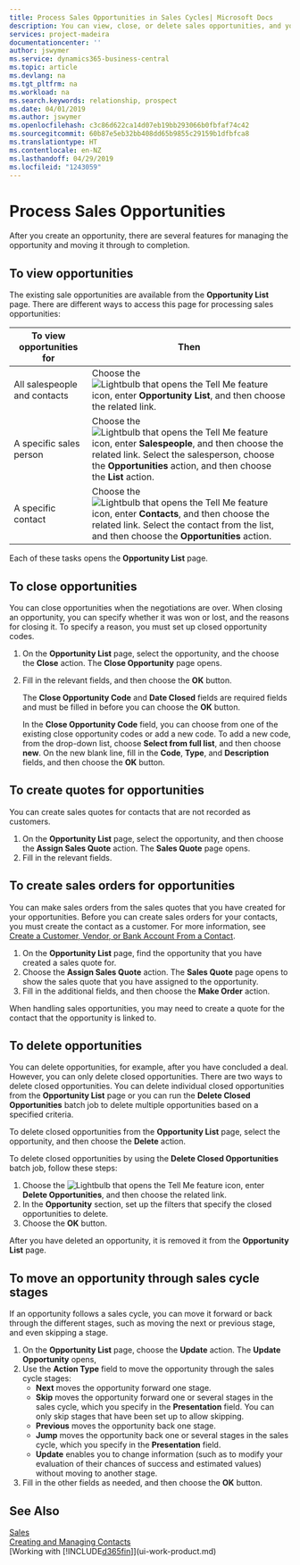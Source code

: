 ```yaml
---
title: Process Sales Opportunities in Sales Cycles| Microsoft Docs
description: You can view, close, or delete sales opportunities, and you can also create quotes and sales orders for opportunities, and move an opportunity through the stages of a sales cycle.
services: project-madeira
documentationcenter: ''
author: jswymer
ms.service: dynamics365-business-central
ms.topic: article
ms.devlang: na
ms.tgt_pltfrm: na
ms.workload: na
ms.search.keywords: relationship, prospect
ms.date: 04/01/2019
ms.author: jswymer
ms.openlocfilehash: c3c86d622ca14d07eb19bb293066b0fbfaf74c42
ms.sourcegitcommit: 60b87e5eb32bb408dd65b9855c29159b1dfbfca8
ms.translationtype: HT
ms.contentlocale: en-NZ
ms.lasthandoff: 04/29/2019
ms.locfileid: "1243059"
---
```

# <a name="process-sales-opportunities"></a>Process Sales Opportunities
After you create an opportunity, there are several features for managing the opportunity and moving it through to completion.

## <a name="to-view-opportunities"></a>To view opportunities
The existing sale opportunities are available from the **Opportunity List** page. There are different ways to access this page for processing sales opportunities:

| To view opportunities for | Then |
| --- | --- |
| All salespeople and contacts |Choose the ![Lightbulb that opens the Tell Me feature](media/ui-search/search_small.png "Tell me what you want to do") icon, enter **Opportunity List**, and then choose the related link. |
| A specific sales person |Choose the ![Lightbulb that opens the Tell Me feature](media/ui-search/search_small.png "Tell me what you want to do") icon, enter **Salespeople**, and then choose the related link. Select the salesperson, choose the **Opportunities** action, and then choose the **List** action. |
| A specific contact |Choose the ![Lightbulb that opens the Tell Me feature](media/ui-search/search_small.png "Tell me what you want to do") icon, enter **Contacts**, and then choose the related link. Select the contact from the list, and then choose the **Opportunities** action. |

Each of these tasks opens the **Opportunity List** page.

## <a name="to-close-opportunities"></a>To close opportunities
You can close opportunities when the negotiations are over. When closing an opportunity, you can specify whether it was won or lost, and the reasons for closing it. To specify a reason, you must set up closed opportunity codes.

1. On the **Opportunity List** page, select the opportunity, and the choose the **Close** action. The **Close Opportunity** page opens.
2. Fill in the relevant fields, and then choose the **OK** button.

   The **Close Opportunity Code** and **Date Closed** fields are required fields and must be filled in before you can choose the **OK** button.

   In the **Close Opportunity Code** field, you can choose from one of the existing close opportunity codes or add a new code. To add a new code, from the drop-down list, choose **Select from full list**, and then choose **new**. On the new blank line, fill in the **Code**, **Type**, and **Description** fields, and then choose the **OK** button.

## <a name="to-create-quotes-for-opportunities"></a>To create quotes for opportunities
You can create sales quotes for contacts that are not recorded as customers.

1. On the **Opportunity List** page, select the opportunity, and then choose the **Assign Sales Quote** action. The **Sales Quote** page opens.
2. Fill in the relevant fields.

## <a name="to-create-sales-orders-for-opportunities"></a>To create sales orders for opportunities
You can make sales orders from the sales quotes that you have created for your opportunities. Before you can create sales orders for your contacts, you must create the contact as a customer. For more information, see [Create a Customer, Vendor, or Bank Account From a Contact](marketing-how-create-contacts-new-customers-vendors-bank-accounts.md).

1. On the **Opportunity List** page, find the opportunity that you have created a sales quote for.
2. Choose the **Assign Sales Quote** action. The **Sales Quote** page opens to show the sales quote that you have assigned to the opportunity.
3. Fill in the additional fields, and then choose the **Make Order** action.

When handling sales opportunities, you may need to create a quote for the contact that the opportunity is linked to.

## <a name="to-delete-opportunities"></a>To delete opportunities
You can delete opportunities, for example, after you have concluded a deal. However, you can only delete closed opportunities. There are two ways to delete closed opportunities. You can delete individual closed opportunities from the **Opportunity List** page or you can run the **Delete Closed Opportunities** batch job to delete multiple opportunities based on a specified criteria.

To delete closed opportunities from the **Opportunity List** page, select the opportunity, and then choose the **Delete** action.

To delete closed opportunities by using the **Delete Closed Opportunities** batch job, follow these steps:

1. Choose the ![Lightbulb that opens the Tell Me feature](media/ui-search/search_small.png "Tell me what you want to do") icon, enter **Delete Opportunities**, and then choose the related link.
2. In the **Opportunity** section, set up the filters that specify the closed opportunities to delete.
3. Choose the **OK** button.

After you have deleted an opportunity, it is removed it from the **Opportunity List** page.

## <a name="to-move-an-opportunity-through-sales-cycle-stages"></a>To move an opportunity through sales cycle stages
If an opportunity follows a sales cycle, you can move it forward or back through the different stages, such as moving the next or previous stage, and even skipping a stage.

1. On the **Opportunity List** page, choose the **Update** action. The **Update Opportunity** opens,
2. Use the **Action Type** field to move the opportunity through the sales cycle stages:
   * **Next** moves the opportunity forward one stage.
   * **Skip** moves the opportunity forward one or several stages in the sales cycle, which you specify in the **Presentation** field. You can only skip stages that have been set up to allow skipping.
   * **Previous** moves the opportunity back one stage.
   * **Jump** moves the opportunity back one or several stages in the sales cycle, which you specify in the **Presentation** field.
   * **Update** enables you to change information (such as to modify your evaluation of their chances of success and estimated values) without moving to another stage.
3. Fill in the other fields as needed, and then choose the **OK** button.

## <a name="see-also"></a>See Also
[Sales](sales-manage-sales.md)  
[Creating and Managing Contacts](marketing-contacts.md)  
[Working with [!INCLUDE[d365fin](includes/d365fin_md.md)]](ui-work-product.md)
